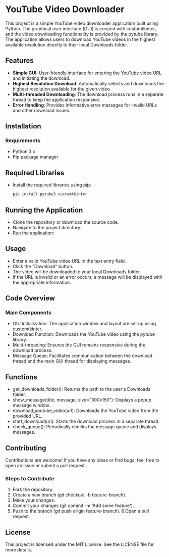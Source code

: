 # YouTube Video Downloader

This project is a simple YouTube video downloader application built using Python. The graphical user interface (GUI) is created with customtkinter, and the video downloading functionality is provided by the pytube library. The application allows users to download YouTube videos in the highest available resolution directly to their local Downloads folder.

## Features

- **Simple GUI**: User-friendly interface for entering the YouTube video URL and initiating the download.
- **Highest Resolution Download**: Automatically selects and downloads the highest resolution available for the given video.
- **Multi-threaded Downloading**: The download process runs in a separate thread to keep the application responsive.
- **Error Handling**: Provides informative error messages for invalid URLs and other download issues.

## Installation
### Requirements

- Python 3.x
- Pip package manager

## Required Libraries

- Install the required libraries using pip:

    ```sh
    pip install pytube3 customtkinter
    ```

## Running the Application

- Clone the repository or download the source code.
- Navigate to the project directory.
- Run the application:

## Usage

- Enter a valid YouTube video URL in the text entry field.
- Click the "Download" button.
- The video will be downloaded to your local Downloads folder.
- If the URL is invalid or an error occurs, a message will be displayed with the appropriate information.

## Code Overview
### Main Components

- GUI Initialization: The application window and layout are set up using customtkinter.
- Download Function: Downloads the YouTube video using the pytube library.
- Multi-threading: Ensures the GUI remains responsive during the download process.
- Message Queue: Facilitates communication between the download thread and the main GUI thread for displaying messages.

## Functions

- get_downloads_folder(): Returns the path to the user's Downloads folder.
- show_message(title, message, size="300x150"): Displays a popup message window.
- download_youtube_video(url): Downloads the YouTube video from the provided URL.
- start_download(url): Starts the download process in a separate thread.
- check_queue(): Periodically checks the message queue and displays messages.

## Contributing
Contributions are welcome! If you have any ideas or find bugs, feel free to open an issue or submit a pull request.

### Steps to Contribute
1. Fork the repository.
2. Create a new branch (git checkout -b feature-branch).
3. Make your changes.
4. Commit your changes (git commit -m 'Add some feature').
5. Push to the branch (git push origin feature-branch).
6.Open a pull request.

## License
This project is licensed under the MIT License. See the LICENSE file for more details.

